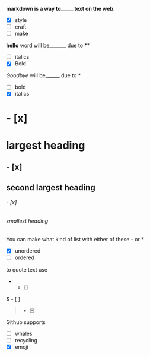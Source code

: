 **markdown is a way to_____ text on the web**.
- [x] style
- [ ] craft
- [ ] make

**hello** word will be_______ due to **
- [ ] italics
- [x] Bold

*Goodbye* will be______ due to *
- [ ] bold
- [x] italics

# - [x] <h1> largest heading
## - [x] <h2> second largest heading
###### - [x] <h6> smallest heading 
  
  You can make what kind of list with either of these - or *
  - [x] unordered 
  - [ ] ordered 
  
  to quote text use
  * - [ ]
  $ - [ ]
  > - [x]
  
  Github supports
  - [ ] whales
  - [ ] recycling
  - [x] emoji
